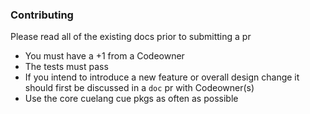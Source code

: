 ### Contributing

Please read all of the existing docs prior to submitting a pr

- You must have a +1 from a Codeowner
- The tests must pass
- If you intend to introduce a new feature or overall design change it should first be discussed in a `doc` pr with Codeowner(s)
- Use the core cuelang cue pkgs as often as possible
